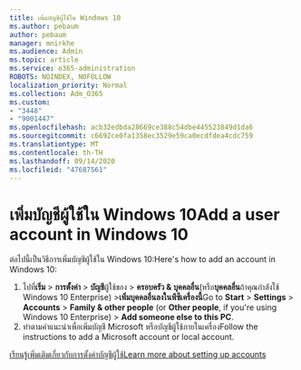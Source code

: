 ```yaml
---
title: เพิ่มบัญชีผู้ใช้ใน Windows 10
ms.author: pebaum
author: pebaum
manager: mnirkhe
ms.audience: Admin
ms.topic: article
ms.service: o365-administration
ROBOTS: NOINDEX, NOFOLLOW
localization_priority: Normal
ms.collection: Adm_O365
ms.custom:
- "3448"
- "9001447"
ms.openlocfilehash: acb32edbda28669ce388c54dbe445523849d1da6
ms.sourcegitcommit: c6692ce0fa1358ec3529e59ca0ecdfdea4cdc759
ms.translationtype: MT
ms.contentlocale: th-TH
ms.lasthandoff: 09/14/2020
ms.locfileid: "47687561"
---
```

# <a name="add-a-user-account-in-windows-10"></a><span data-ttu-id="d4307-102">เพิ่มบัญชีผู้ใช้ใน Windows 10</span><span class="sxs-lookup"><span data-stu-id="d4307-102">Add a user account in Windows 10</span></span>

<span data-ttu-id="d4307-103">ต่อไปนี้เป็นวิธีการเพิ่มบัญชีผู้ใช้ใน Windows 10:</span><span class="sxs-lookup"><span data-stu-id="d4307-103">Here's how to add an account in Windows 10:</span></span>

1. <span data-ttu-id="d4307-104">ไปที่**เริ่ม**  >  **การตั้งค่า**  >  **บัญชี**ผู้ใช้ของ  >  **ครอบครัว & บุคคลอื่น**(หรือ**บุคคลอื่น**ถ้าคุณกำลังใช้ Windows 10 Enterprise) >**เพิ่มบุคคลอื่นลงในพีซีเครื่องนี้**</span><span class="sxs-lookup"><span data-stu-id="d4307-104">Go to **Start** > **Settings** > **Accounts** > **Family & other people** (or **Other people**, if you're using Windows 10 Enterprise) > **Add someone else to this PC**.</span></span>
2. <span data-ttu-id="d4307-105">ทำตามคำแนะนำเพื่อเพิ่มบัญชี Microsoft หรือบัญชีผู้ใช้ภายในเครื่อง</span><span class="sxs-lookup"><span data-stu-id="d4307-105">Follow the instructions to add a Microsoft account or local account.</span></span>

[<span data-ttu-id="d4307-106">เรียนรู้เพิ่มเติมเกี่ยวกับการตั้งค่าบัญชีผู้ใช้</span><span class="sxs-lookup"><span data-stu-id="d4307-106">Learn more about setting up accounts</span></span>](https://support.microsoft.com/help/17197/)